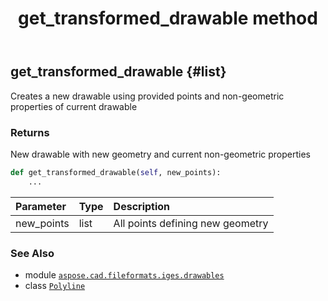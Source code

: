 ﻿---
title: get_transformed_drawable method
second_title: Aspose.CAD for Python via .NET API References
description: 
type: docs
weight: 30
url: /python-net/aspose.cad.fileformats.iges.drawables/polyline/get_transformed_drawable/
is_root: false
---

## get_transformed_drawable {#list}

Creates a new drawable using provided points and non-geometric properties of current drawable


### Returns 


New drawable with new geometry and current non-geometric properties


```python
def get_transformed_drawable(self, new_points):
    ...
```


| Parameter | Type | Description |
| :- | :- | :- |
| new_points | list | All points defining new geometry |



### See Also
* module [`aspose.cad.fileformats.iges.drawables`](../../)
* class [`Polyline`](/cad/python-net/aspose.cad.fileformats.iges.drawables/polyline)
